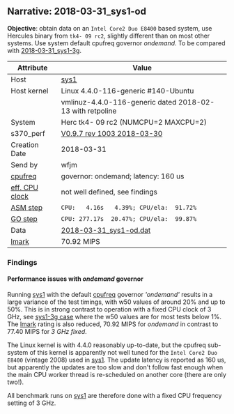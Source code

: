 ## Narrative: 2018-03-31_sys1-od

**Objective**: obtain data on an `Intel Core2 Duo E8400` based system,
use Hercules binary from `tk4- 09 rc2`, slightly different than on most
other systems. Use system default cpufreq governor _ondemand_.
To be compared with [2018-03-31_sys1-3g](2018-03-31_sys1-3g.md).

| Attribute | Value |
| --------- | ----- |
| Host   | [sys1](hostinfo_sys1.md) |
| Host kernel | Linux 4.4.0-116-generic #140-Ubuntu |
|             | vmlinuz-4.4.0-116-generic dated 2018-02-13 with retpoline |
| System | Herc tk4- 09 rc2 (NUMCPU=2 MAXCPU=2) |
| s370_perf | [V0.9.7  rev  1003  2018-03-30](https://github.com/wfjm/s370-perf/blob/2685ff0/codes/s370_perf.asm) |
| Creation Date | 2018-03-31 |
| Send by | wfjm |
| [cpufreq](README_narr.md#user-content-cpufreq) | governor: ondemand; latency: 160 us |
| [eff. CPU clock](README_narr.md#user-content-effclk) | not well defined, see findings |
| [ASM step](README_narr.md#user-content-asm) | `CPU:   4.16s   4.39%; CPU/ela:  91.72%` |
| [GO step](README_narr.md#user-content-go)   | `CPU: 277.17s  20.47%; CPU/ela:  99.87%` |
| Data | [2018-03-31_sys1-od.dat](../data/2018-03-31_sys1-od.dat) |
| [lmark](README_narr.md#user-content-lmark) | 70.92 MIPS |

### Findings <a name="find"></a>

#### Performance issues with _ondemand_ governor  <a name="find-cpufreq"></a>
Running [sys1](hostinfo_sys1.md) with the default
[cpufreq](README_narr.md#user-content-cpufreq) governor _'ondemand'_
results in a large variance of the test timings, with w50 values of around 20%
and up to 50%. This is in strong contrast to operation with a fixed CPU clock
of 3 GHz, see [sys1-3g case](2018-03-31_sys1-3g.md) where the w50 values are
for most tests below 1%.
The [lmark](README_narr.md#user-content-lmark) rating is also reduced,
70.92 MIPS for _ondemand_ in contrast to 77.40 MIPS for _3 GHz fixed_.

The Linux kernel is with 4.4.0 reasonably up-to-date, but the cpufreq sub-system
of this kernel is apparently not well tuned for the `Intel Core2 Duo E8400`
(vintage 2008) used in [sys1](hostinfo_sys1.md). The update latency is
reported as 160 us, but apparently the updates are too slow and don't
follow fast enough when the main CPU worker thread is re-scheduled on
another core (there are only two!).

All benchmark runs on [sys1](hostinfo_sys1.md) are therefore done with a
fixed CPU frequency setting of 3 GHz.
